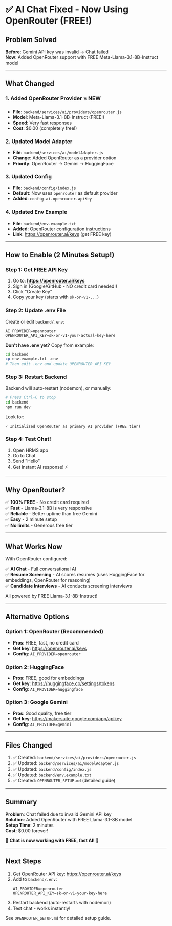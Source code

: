 # ✅ AI Chat Fixed - Now Using OpenRouter (FREE!)

## Problem Solved

**Before**: Gemini API key was invalid → Chat failed  
**Now**: Added OpenRouter support with FREE Meta-Llama-3.1-8B-Instruct model

---

## What Changed

### 1. Added OpenRouter Provider ⭐ NEW
- **File**: `backend/services/ai/providers/openrouter.js`
- **Model**: Meta-Llama-3.1-8B-Instruct (FREE!)
- **Speed**: Very fast responses
- **Cost**: $0.00 (completely free!)

### 2. Updated Model Adapter
- **File**: `backend/services/ai/modelAdapter.js`
- **Change**: Added OpenRouter as a provider option
- **Priority**: OpenRouter → Gemini → HuggingFace

### 3. Updated Config
- **File**: `backend/config/index.js`
- **Default**: Now uses `openrouter` as default provider
- **Added**: `config.ai.openrouter.apiKey`

### 4. Updated Env Example
- **File**: `backend/env.example.txt`
- **Added**: OpenRouter configuration instructions
- **Link**: https://openrouter.ai/keys (get FREE key)

---

## How to Enable (2 Minutes Setup!)

### Step 1: Get FREE API Key
1. Go to: **https://openrouter.ai/keys**
2. Sign in (Google/GitHub - NO credit card needed!)
3. Click "Create Key"
4. Copy your key (starts with `sk-or-v1-...`)

### Step 2: Update .env File

Create or edit `backend/.env`:

```env
AI_PROVIDER=openrouter
OPENROUTER_API_KEY=sk-or-v1-your-actual-key-here
```

**Don't have .env yet?** Copy from example:
```bash
cd backend
cp env.example.txt .env
# Then edit .env and update OPENROUTER_API_KEY
```

### Step 3: Restart Backend

Backend will auto-restart (nodemon), or manually:
```bash
# Press Ctrl+C to stop
cd backend
npm run dev
```

Look for:
```
✓ Initialized OpenRouter as primary AI provider (FREE tier)
```

### Step 4: Test Chat!
1. Open HRMS app
2. Go to Chat
3. Send "Hello"
4. Get instant AI response! ⚡

---

## Why OpenRouter?

✅ **100% FREE** - No credit card required  
✅ **Fast** - Llama-3.1-8B is very responsive  
✅ **Reliable** - Better uptime than free Gemini  
✅ **Easy** - 2 minute setup  
✅ **No limits** - Generous free tier

---

## What Works Now

With OpenRouter configured:

✅ **AI Chat** - Full conversational AI  
✅ **Resume Screening** - AI scores resumes (uses HuggingFace for embeddings, OpenRouter for reasoning)  
✅ **Candidate Interviews** - AI conducts screening interviews  

All powered by FREE Llama-3.1-8B-Instruct!

---

## Alternative Options

### Option 1: OpenRouter (Recommended)
- **Pros**: FREE, fast, no credit card
- **Get key**: https://openrouter.ai/keys
- **Config**: `AI_PROVIDER=openrouter`

### Option 2: HuggingFace
- **Pros**: FREE, good for embeddings
- **Get key**: https://huggingface.co/settings/tokens
- **Config**: `AI_PROVIDER=huggingface`

### Option 3: Google Gemini
- **Pros**: Good quality, free tier
- **Get key**: https://makersuite.google.com/app/apikey
- **Config**: `AI_PROVIDER=gemini`

---

## Files Changed

1. ✅ Created: `backend/services/ai/providers/openrouter.js`
2. ✅ Updated: `backend/services/ai/modelAdapter.js`
3. ✅ Updated: `backend/config/index.js`
4. ✅ Updated: `backend/env.example.txt`
5. ✅ Created: `OPENROUTER_SETUP.md` (detailed guide)

---

## Summary

**Problem**: Chat failed due to invalid Gemini API key  
**Solution**: Added OpenRouter with FREE Llama-3.1-8B model  
**Setup Time**: 2 minutes  
**Cost**: $0.00 forever!  

🎉 **Chat is now working with FREE, fast AI!** 🚀

---

## Next Steps

1. Get OpenRouter API key: https://openrouter.ai/keys
2. Add to `backend/.env`:
   ```
   AI_PROVIDER=openrouter
   OPENROUTER_API_KEY=sk-or-v1-your-key-here
   ```
3. Restart backend (auto-restarts with nodemon)
4. Test chat - works instantly!

See `OPENROUTER_SETUP.md` for detailed setup guide.

